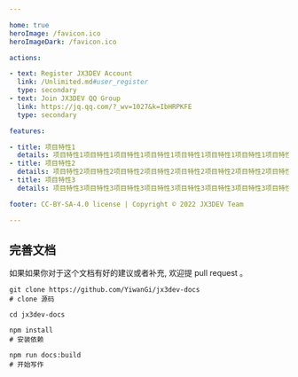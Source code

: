 ```yaml
---

home: true
heroImage: /favicon.ico
heroImageDark: /favicon.ico

actions:

- text: Register JX3DEV Account
  link: /Unlimited.md#user_register
  type: secondary
- text: Join JX3DEV QQ Group
  link: https://jq.qq.com/?_wv=1027&k=IbHRPKFE
  type: secondary

features:

- title: 项目特性1
  details: 项目特性1项目特性1项目特性1项目特性1项目特性1项目特性1项目特性1项目特性1项目特性1项目特性1项目特性1项目特性1项目特性1项目特性1项目特性1项目特性1项目特性1项目特性1
- title: 项目特性2
  details: 项目特性2项目特性2项目特性2项目特性2项目特性2项目特性2项目特性2项目特性2项目特性2项目特性2项目特性2项目特性2项目特性2项目特性2项目特性2项目特性2项目特性2项目特性2
- title: 项目特性3
  details: 项目特性3项目特性3项目特性3项目特性3项目特性3项目特性3项目特性3项目特性3项目特性3项目特性3项目特性3项目特性3项目特性3项目特性3项目特性3项目特性3项目特性3项目特性3

footer: CC-BY-SA-4.0 license | Copyright © 2022 JX3DEV Team

---
```


## 完善文档

如果如果你对于这个文档有好的建议或者补充, 欢迎提 pull request 。

```shell
git clone https://github.com/YiwanGi/jx3dev-docs
# clone 源码

cd jx3dev-docs

npm install
# 安装依赖

npm run docs:build
# 开始写作
```
